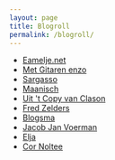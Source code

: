 ```yaml
---
layout: page
title: Blogroll
permalink: /blogroll/
---
```




- [Eamelje.net](http://eamelje.net/)
- [Met Gitaren enzo](http://metgitarenenzo.nl/)
- [Sargasso](http://sargasso.nl)
- [Maanisch][63dad937]
- [Uit 't Copy van Clason][d931b046]
- [Fred Zelders][79901a6b]
- [Blogsma][4050b321]
- [Jacob Jan Voerman][e63284e6]
- [Elja][cc614cb5]
- [Cor Noltee][56a82e94]

[63dad937]: http://maanisch.nl/ "Maanisch, al sinds 2001!"
[d931b046]: http://www.copyvanclason.nl/ "Mooie korte verhalen"
[79901a6b]: http://www.fredzelders.nl/ "Still going strong"
[4050b321]: http://blogsma.nl/ "Mooie verhalen over van alles"
[e63284e6]: http://jacobjanvoerman.nl/ "Een bijzondere verhalenverteller"
[cc614cb5]: http://www.eljadaae.nl/ "Allesdoener"
[56a82e94]: https://zenoemenhetdesignthinking.wordpress.com/ "Een echte design thinker."
